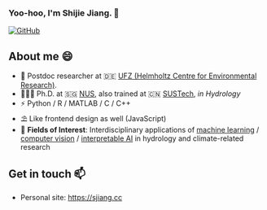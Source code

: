 ### Yoo-hoo, I'm Shijie Jiang. 👋

[![GitHub](https://img.shields.io/badge/dynamic/json?logo=github&labelColor=24292e&color=24292e&label=GitHub%20STARS&query=stars&url=https%3A%2F%2Fapi.github-star-counter.workers.dev%2Fuser%2Foreopie&style=flat-square)](https://github.com/oreopie)

## About me 😄 
- 🍻 Postdoc researcher at 🇩🇪 [UFZ (Helmholtz Centre for Environmental Research)](https://www.ufz.de/index.php?en=33573).
- 👨🏻‍🎓 Ph.D. at 🇸🇬 [NUS](http://www.nus.edu.sg), also trained at 🇨🇳 [SUSTech](https://www.sustech.edu.cn/en/), _in Hydrology_
- ⚡ Python / R / MATLAB / C / C++
- ⛱ Like frontend design as well (JavaScript)
- 🍭 **Fields of Interest**: Interdisciplinary applications of <u>machine learning</u> / <u>computer vision</u> / <u>interpretable AI</u> in hydrology and climate-related research

## Get in touch 📫 
- Personal site: https://sjiang.cc

<!--
**oreopie/oreopie** is a ✨ _special_ ✨ repository because its `README.md` (this file) appears on your GitHub profile.

Here are some ideas to get you started:

- 🔭 I’m currently working on ...
- 🌱 I’m currently learning ...
- 👯 I’m looking to collaborate on ...
- 🤔 I’m looking for help with ...
- 💬 Ask me about ...
- 📫 How to reach me: ...
- 😄 Pronouns: ...
- ⚡ Fun fact: ...
-->
